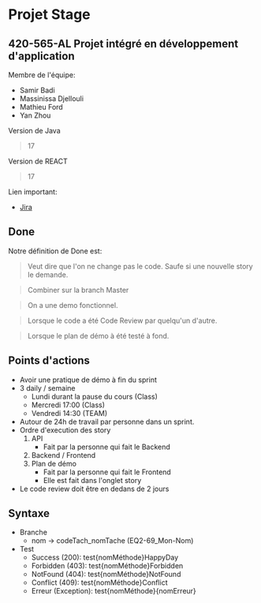# Projet Stage
## 420-565-AL Projet intégré en développement d'application

Membre de l'équipe:
- Samir Badi
- Massinissa Djellouli
- Mathieu Ford
- Yan Zhou

Version de Java
> 17

Version de REACT
> 17

Lien important:
 - [Jira](https://420565a22.atlassian.net/jira/software/c/projects/EQ2/boards/2/backlog?issueLimit=100)

## Done
Notre définition de Done est:
>  Veut dire que l'on ne change pas le code. Saufe si une nouvelle story le demande.

> Combiner sur la branch Master

> On a une demo fonctionnel.

> Lorsque le code a été Code Review par quelqu'un d'autre.

> Lorsque le plan de démo à été testé à fond.

## Points d'actions
- Avoir une pratique de démo à fin du sprint
- 3 daily / semaine
  - Lundi durant la pause du cours (Class)
  - Mercredi 17:00 (Class)
  - Vendredi 14:30 (TEAM)
- Autour de 24h de travail par personne dans un sprint.
- Ordre d'execution des story
  1. API
     - Fait par la personne qui fait le Backend
  2. Backend / Frontend
  3. Plan de démo
     - Fait par la personne qui fait le Frontend
     - Elle est fait dans l'onglet story
- Le code review doit être en dedans de 2 jours

## Syntaxe
- Branche
  - nom → codeTach_nomTache (EQ2-69_Mon-Nom)
- Test
  - Success   (200): test{nomMéthode}HappyDay
  - Forbidden (403): test{nomMéthode}Forbidden
  - NotFound  (404): test{nomMéthode}NotFound
  - Conflict  (409): test{nomMéthode}Conflict
  - Erreur (Exception): test{nomMéthode}{nomErreur}
